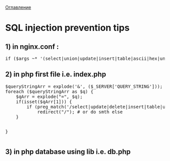 
<a href="https://github.com/mnesina/cookbook/blob/master/README.md">Оглавление</a>
<h1>SQL injection prevention tips</h1>
<h2>1) in nginx.conf :</h2>
<div class="highlight highlight-source-ruby">
<pre>
if ($args ~* '(select|union|update|insert|table|ascii|hex|unhex|drop)' ) { return 403; }
</pre>
</div>    
<h2>2) in php first file i.e. index.php</h2>
<pre>
$queryStringArr = explode('&', ($_SERVER['QUERY_STRING']));
foreach ($queryStringArr as $q) {
    $qArr = explode("=", $q);
    if(isset($qArr[1])) {
        if (preg_match('/select|update|delete|insert|table|union|join|hex|unhex|drop/i',$qArr[1]))
            redirect("/"); # or do smth else
    }

}
</pre>
<h2>3) in php database using lib i.e. db.php</h2> 
